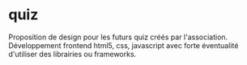 # quiz
Proposition de design pour les futurs quiz créés par l'association. Développement frontend html5, css, javascript avec forte éventualité d'utiliser des librairies ou frameworks.
